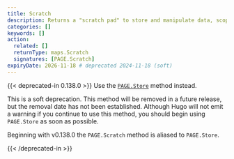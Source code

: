 ```yaml
---
title: Scratch
description: Returns a "scratch pad" to store and manipulate data, scoped to the current page.
categories: []
keywords: []
action:
  related: []
  returnType: maps.Scratch
  signatures: [PAGE.Scratch]
expiryDate: 2026-11-18 # deprecated 2024-11-18 (soft)
---
```


{{< deprecated-in 0.138.0 >}}
Use the [`PAGE.Store`] method instead.

This is a soft deprecation. This method will be removed in a future release, but the removal date has not been established. Although Hugo will not emit a warning if you continue to use this method, you should begin using `PAGE.Store` as soon as possible.

Beginning with v0.138.0 the `PAGE.Scratch` method is aliased to `PAGE.Store`.

[`PAGE.Store`]: /methods/page/store/
{{< /deprecated-in >}}
